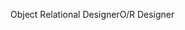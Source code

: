 <span data-ttu-id="0ad42-101">Object Relational Designer</span><span class="sxs-lookup"><span data-stu-id="0ad42-101">O/R Designer</span></span>